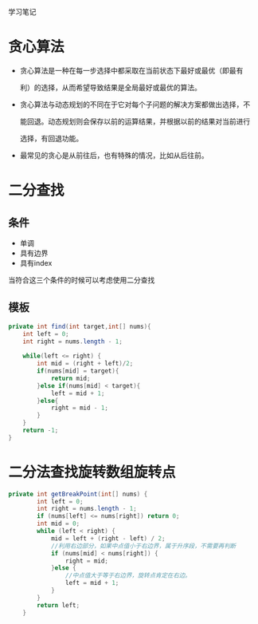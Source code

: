 学习笔记



# 贪心算法

- 贪心算法是一种在每一步选择中都采取在当前状态下最好或最优（即最有 

  利）的选择，从而希望导致结果是全局最好或最优的算法。  

- 贪心算法与动态规划的不同在于它对每个子问题的解决方案都做出选择，不 

  能回退。动态规划则会保存以前的运算结果，并根据以前的结果对当前进行 

  选择，有回退功能。

- 最常见的贪心是从前往后，也有特殊的情况，比如从后往前。

# 二分查找

## 条件

- 单调
- 具有边界
- 具有index 

当符合这三个条件的时候可以考虑使用二分查找

## 模板

```java
private int find(int target,int[] nums){
	int left = 0;
    int right = nums.length - 1;
    
    while(left <= right) {
        int mid = (right + left)/2;
        if(nums[mid] = target){
            return mid;
        }else if(nums[mid] < target){
			left = mid + 1;
        }else{
			right = mid - 1;
        }
    }
    return -1;
}
```



# 二分法查找旋转数组旋转点

```java
private int getBreakPoint(int[] nums) {
        int left = 0;
        int right = nums.length - 1;
        if (nums[left] <= nums[right]) return 0;
        int mid = 0;
        while (left < right) {
            mid = left + (right - left) / 2;
            //利用右边部分，如果中点值小于右边界，属于升序段，不需要再判断
            if (nums[mid] < nums[right]) {
                right = mid;
            }else {
                //中点值大于等于右边界，旋转点肯定在右边。
                left = mid + 1;
            }
        }
        return left;
    }
```

